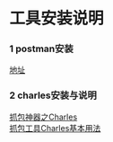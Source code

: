 工具安装说明
 ====

 ### 1  postman安装   
  
[地址](http://chromecj.com/utilities/2015-04/423.html "地址来源")   


 ### 2  charles安装与说明   
  
[抓包神器之Charles](https://blog.csdn.net/mxw2552261/article/details/78645118 "地址来源")      
[抓包工具Charles基本用法](https://blog.csdn.net/dongyuxu342719/article/details/78933618 "地址来源")   
     

